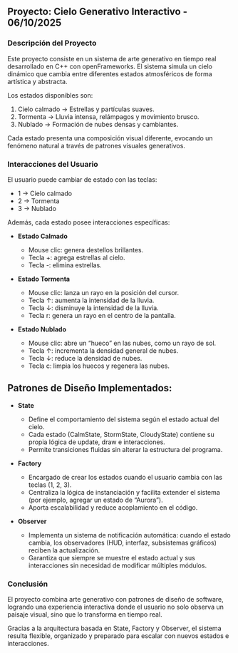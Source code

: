 ## Proyecto: Cielo Generativo Interactivo - 06/10/2025

### Descripción del Proyecto

Este proyecto consiste en un sistema de arte generativo en tiempo real desarrollado en C++ con openFrameworks. El sistema simula un cielo dinámico que cambia entre diferentes estados atmosféricos de forma artística y abstracta.

Los estados disponibles son:

1. Cielo calmado → Estrellas y partículas suaves.
2.	Tormenta → Lluvia intensa, relámpagos y movimiento brusco.
3.	Nublado → Formación de nubes densas y cambiantes.

Cada estado presenta una composición visual diferente, evocando un fenómeno natural a través de patrones visuales generativos.

### Interacciones del Usuario

El usuario puede cambiar de estado con las teclas:

-	1 → Cielo calmado
-	2 → Tormenta
-	3 → Nublado

Además, cada estado posee interacciones específicas:

- **Estado Calmado**
	- Mouse clic: genera destellos brillantes.
	- Tecla +: agrega estrellas al cielo.
	- Tecla -: elimina estrellas.

- **Estado Tormenta**
	- Mouse clic: lanza un rayo en la posición del cursor.
	- Tecla ↑: aumenta la intensidad de la lluvia.
	- Tecla ↓: disminuye la intensidad de la lluvia.
	- Tecla r: genera un rayo en el centro de la pantalla.

- **Estado Nublado**
	- Mouse clic: abre un “hueco” en las nubes, como un rayo de sol.
	- Tecla ↑: incrementa la densidad general de nubes.
	- Tecla ↓: reduce la densidad de nubes.
	- Tecla c: limpia los huecos y regenera las nubes.

## Patrones de Diseño Implementados:

- **State**
	- Define el comportamiento del sistema según el estado actual del cielo.
	- Cada estado (CalmState, StormState, CloudyState) contiene su propia lógica de update, draw e interacciones.
	- Permite transiciones fluidas sin alterar la estructura del programa.

- **Factory**
	- Encargado de crear los estados cuando el usuario cambia con las teclas (1, 2, 3).
	- Centraliza la lógica de instanciación y facilita extender el sistema (por ejemplo, agregar un estado de “Aurora”).
	- Aporta escalabilidad y reduce acoplamiento en el código.

- **Observer**
	- Implementa un sistema de notificación automática: cuando el estado cambia, los observadores (HUD, interfaz, subsistemas gráficos) reciben la actualización.
	- Garantiza que siempre se muestre el estado actual y sus interacciones sin necesidad de modificar múltiples módulos.

### Conclusión

El proyecto combina arte generativo con patrones de diseño de software, logrando una experiencia interactiva donde el usuario no solo observa un paisaje visual, sino que lo transforma en tiempo real.

Gracias a la arquitectura basada en State, Factory y Observer, el sistema resulta flexible, organizado y preparado para escalar con nuevos estados e interacciones.

